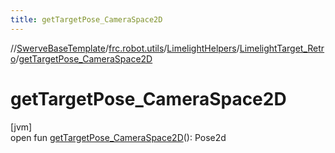 ```yaml
---
title: getTargetPose_CameraSpace2D
---
```

//[SwerveBaseTemplate](../../../../index.html)/[frc.robot.utils](../../index.html)/[LimelightHelpers](../index.html)/[LimelightTarget_Retro](index.html)/[getTargetPose_CameraSpace2D](get-target-pose_-camera-space2-d.html)



# getTargetPose_CameraSpace2D



[jvm]\
open fun [getTargetPose_CameraSpace2D](get-target-pose_-camera-space2-d.html)(): Pose2d




